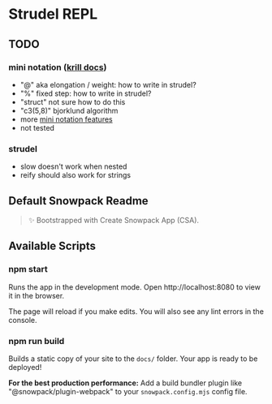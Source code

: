 # Strudel REPL

## TODO

### mini notation ([krill docs](https://github.com/Mdashdotdashn/krill#general-principles))

- "@" aka elongation / weight: how to write in strudel?
- "%" fixed step: how to write in strudel?
- "struct" not sure how to do this
- "c3(5,8)" bjorklund algorithm
- more [mini notation features](https://tidalcycles.org/docs/patternlib/tutorials/mini_notation)
- not tested

### strudel

- slow doesn't work when nested
- reify should also work for strings

## Default Snowpack Readme

> ✨ Bootstrapped with Create Snowpack App (CSA).

## Available Scripts

### npm start

Runs the app in the development mode.
Open http://localhost:8080 to view it in the browser.

The page will reload if you make edits.
You will also see any lint errors in the console.

### npm run build

Builds a static copy of your site to the `docs/` folder.
Your app is ready to be deployed!

**For the best production performance:** Add a build bundler plugin like "@snowpack/plugin-webpack" to your `snowpack.config.mjs` config file.
